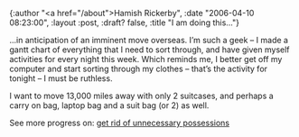 {:author "<a href=\"/about\">Hamish Rickerby</a>", :date "2006-04-10 08:23:00", :layout :post, :draft? false, :title "I am doing this..."}

<div><div><p>...in anticipation of an imminent move overseas.  I&#8217;m such a geek &#8211; I made a gantt chart of everything that I need to sort through, and have given myself activities for every night this week.  Which reminds me, I better get off my computer and start sorting through my clothes &#8211; that&#8217;s the activity for tonight &#8211; I must be ruthless.</p>	<p>I want to move 13,000 miles away with only 2 suitcases, and perhaps a carry on bag, laptop bag and a suit bag (or 2) as well.</p></div><div>See more progress on: <a href="http://www.43things.com/people/progress/rickerbh?on=2682480">get rid of unnecessary possessions</a></div></div>
